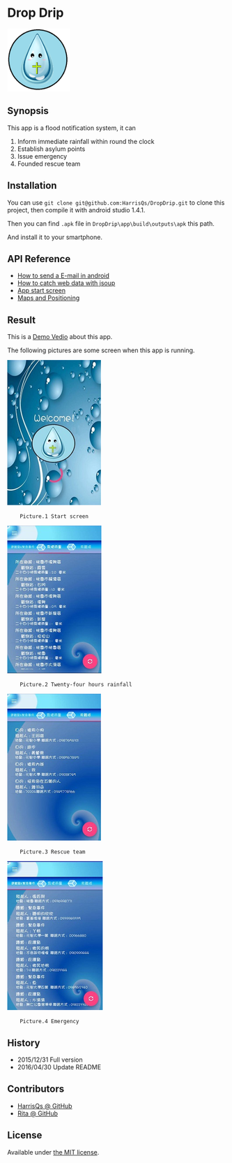 # Drop Drip 
![Icon](https://github.com/HarrisQs/DropDrip/blob/master/app/src/main/res/mipmap-xxhdpi/a03.png)

## Synopsis

This app is a flood notification system, it can
 
 1. Inform immediate rainfall within round the clock 
 2. Establish asylum points
 3. Issue emergency 
 4. Founded rescue team

## Installation

You can use `git clone git@github.com:HarrisQs/DropDrip.git` to clone this project, then compile it with android studio 1.4.1.

Then you can find `.apk` file in `DropDrip\app\build\outputs\apk` this path.

And install it to your smartphone.

## API Reference

* [How to send a E-mail in android](http://yarakambharathi.blogspot.tw/2012/06/send-e-mail-using-javamail-api-using.html) 
* [How to catch web data with jsoup](http://xxs4129.pixnet.net/blog/post/165417214-android%E4%BD%BF%E7%94%A8jsoup%E6%8A%93%E5%8F%96%E7%B6%B2%E9%A0%81%E8%B3%87%E6%96%99)
* [App start screen](http://bryceknowhow.blogspot.tw/2014/12/android-asynctaskprogressbarappsplashsc.html)
* [Maps and Positioning](http://blog.tonycube.com/2013/06/androidmaps-and-positioning3.html)

## Result

This is a [Demo Vedio](https://goo.gl/MkHsIa) about this app.

The following pictures are some screen when this app is running.

![Start screen](https://github.com/HarrisQs/DropDrip/blob/master/Picture/啟動畫面.jpeg)
		
		Picture.1 Start screen
![Disconnect](https://github.com/HarrisQs/DropDrip/blob/master/Picture/二十四小時雨量.jpeg)
		
		Picture.2 Twenty-four hours rainfall
![Disconnect](https://github.com/HarrisQs/DropDrip/blob/master/Picture/救難隊.jpeg)


		Picture.3 Rescue team

![Disconnect](https://github.com/HarrisQs/DropDrip/blob/master/Picture/緊急事件.jpeg)

		Picture.4 Emergency

## History

* 2015/12/31 Full version
* 2016/04/30 Update README

## Contributors

* [HarrisQs @ GitHub ](https://github.com/HarrisQs)
* [Rita @ GitHub](https://github.com/rita20839)

## License

Available under [the MIT license](https://mths.be/mit).
